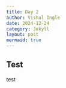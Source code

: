 ```yaml
---
title: Day 2
author: Vishal Ingle
date: 2024-12-24
category: Jekyll
layout: post
mermaid: true
---
```


## Test

test
